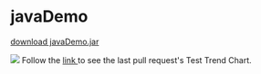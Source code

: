# javaDemo

<a href='http://danik22.fzi.de:8080/view/javaDemo/job/master_listner_javaDemo/ws/store/javaDemo.jar'>download javaDemo.jar </a>


<a href='http://danik22.fzi.de:8080/view/javaDemo/job/Pull_request_listner_javaDemo/'><img src='http://danik22.fzi.de:8080/view/javaDemo/job/Pull_request_listner_javaDemo/badge/icon'></a>
Follow the <a href='http://danik22.fzi.de:8080/view/javaDemo/job/Pull_request_listner_javaDemo/test/trend'>link
</a> to see the last pull request's Test Trend Chart.

